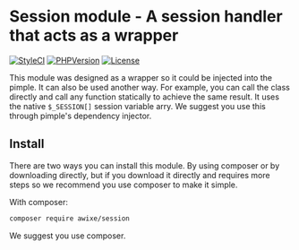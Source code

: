 
Session module - A session handler that acts as a wrapper
=======================================
[![StyleCI](https://styleci.io/repos/107491606/shield?branch=master)](https://styleci.io/repos/107491606) [![PHPVersion](https://img.shields.io/badge/PHP-%3E%3D%207.0.0-blue.svg?style=flat-square)](https://secure.php.net/) [![License](https://img.shields.io/badge/License-GPL--3.0-orange.svg?style=flat-square)](https://choosealicense.com/licenses/gpl-3.0/)

This module was designed as a wrapper so it could be injected into the pimple. It can also be used another way. For example, you can call the class directly and call any function statically to achieve the same result. It uses the native `$_SESSION[]` session variable arry. We suggest you use this through pimple's dependency injector.

Install
-------

There are two ways you can install this module. By using composer or by downloading directly, but if you download it directly and requires more steps so we recommend you use composer to make it simple.

With composer:
```sh
composer require awixe/session
```
We suggest you use composer.
